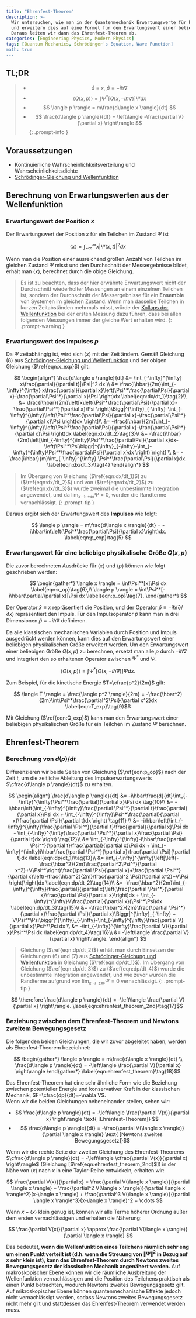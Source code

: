 ```yaml
---
title: "Ehrenfest-Theorem"
description: >-
  Wir untersuchen, wie man in der Quantenmechanik Erwartungswerte für Position und Impuls aus der Wellenfunktion berechnet,
  und erweitern dies auf eine Formel für den Erwartungswert einer beliebigen mechanischen Variable Q(x,p).
  Daraus leiten wir dann das Ehrenfest-Theorem ab.
categories: [Engineering Physics, Modern Physics]
tags: [Quantum Mechanics, Schrödinger's Equation, Wave Function]
math: true
---
```


## TL;DR
> - $$ \hat x \equiv x,\ \hat p \equiv -i\hbar\nabla$$
> - $$ \langle Q(x,p) \rangle = \int \Psi^*[Q(x, -i\hbar\nabla)]\Psi dx $$
> - $$ \langle p \rangle = m\frac{d\langle x \rangle}{dt} $$
> - $$ \frac{d\langle p \rangle}{dt} = \left\langle -\frac{\partial V}{\partial x} \right\rangle $$
{: .prompt-info }

## Voraussetzungen
- Kontinuierliche Wahrscheinlichkeitsverteilung und Wahrscheinlichkeitsdichte
- [Schrödinger-Gleichung und Wellenfunktion](/posts/schrodinger-equation-and-the-wave-function/)

## Berechnung von Erwartungswerten aus der Wellenfunktion
### Erwartungswert der Position $x$
Der Erwartungswert der Position $x$ für ein Teilchen im Zustand $\Psi$ ist

$$ \langle x \rangle = \int_{-\infty}^{\infty}x|\Psi(x,t)|^2 dx \label{eqn:x_exp}\tag{1}$$

Wenn man die Position einer ausreichend großen Anzahl von Teilchen im gleichen Zustand $\Psi$ misst und den Durchschnitt der Messergebnisse bildet, erhält man $\langle x \rangle$, berechnet durch die obige Gleichung.

> Es ist zu beachten, dass der hier erwähnte Erwartungswert nicht der Durchschnitt wiederholter Messungen an einem einzelnen Teilchen ist, sondern der Durchschnitt der Messergebnisse für ein **Ensemble** von Systemen im gleichen Zustand. Wenn man dasselbe Teilchen in kurzen Zeitabständen mehrmals misst, würde der [Kollaps der Wellenfunktion](/posts/schrodinger-equation-and-the-wave-function/#messung-und-kollaps-der-wellenfunktion) bei der ersten Messung dazu führen, dass bei allen folgenden Messungen immer der gleiche Wert erhalten wird.
{: .prompt-warning }

### Erwartungswert des Impulses $p$
Da $\Psi$ zeitabhängig ist, wird sich $\langle x \rangle$ mit der Zeit ändern. Gemäß Gleichung (8) aus [Schrödinger-Gleichung und Wellenfunktion](/posts/schrodinger-equation-and-the-wave-function/) und der obigen Gleichung ($\ref{eqn:x_exp}$) gilt:

$$ \begin{align*}
\frac{d\langle x \rangle}{dt} &= \int_{-\infty}^{\infty} x\frac{\partial}{\partial t}|\Psi|^2 dx \\
&= \frac{i\hbar}{2m}\int_{-\infty}^{\infty} x\frac{\partial}{\partial x}\left(\Psi^*\frac{\partial\Psi}{\partial x}-\frac{\partial\Psi^*}{\partial x}\Psi \right)dx \label{eqn:dx/dt_1}\tag{2}\\
&= \frac{i\hbar}{2m}\left[x\left(\Psi^*\frac{\partial\Psi}{\partial x}-\frac{\partial\Psi^*}{\partial x}\Psi \right)\Bigg|^{\infty}_{-\infty}-\int_{-\infty}^{\infty}\left(\Psi^*\frac{\partial\Psi}{\partial x}-\frac{\partial\Psi^*}{\partial x}\Psi \right)dx \right]\\
&= -\frac{i\hbar}{2m}\int_{-\infty}^{\infty}\left(\Psi^*\frac{\partial\Psi}{\partial x}-\frac{\partial\Psi^*}{\partial x}\Psi \right)dx \label{eqn:dx/dt_2}\tag{3}\\
&= -\frac{i\hbar}{2m}\left[\int_{-\infty}^{\infty}\Psi^*\frac{\partial\Psi}{\partial x}dx-\left(\Psi^*\Psi\biggr|^{\infty}_{-\infty}-\int_{-\infty}^{\infty}\Psi^*\frac{\partial\Psi}{\partial x}dx \right) \right] \\
&= -\frac{i\hbar}{m}\int_{-\infty}^{\infty} \Psi^*\frac{\partial\Psi}{\partial x}dx. \label{eqn:dx/dt_3}\tag{4}
\end{align*} $$

> Im Übergang von Gleichung ($\ref{eqn:dx/dt_1}$) zu ($\ref{eqn:dx/dt_2}$) und von ($\ref{eqn:dx/dt_2}$) zu ($\ref{eqn:dx/dt_3}$) wurde zweimal die unbestimmte Integration angewendet, und da $\lim_{x\rightarrow\pm\infty}\Psi=0$, wurden die Randterme vernachlässigt.
{: .prompt-tip }

Daraus ergibt sich der Erwartungswert des **Impulses** wie folgt:

$$ \langle p \rangle = m\frac{d\langle x \rangle}{dt} = -i\hbar\int\left(\Psi^*\frac{\partial\Psi}{\partial x}\right)dx. \label{eqn:p_exp}\tag{5} $$

### Erwartungswert für eine beliebige physikalische Größe $Q(x,p)$
Die zuvor berechneten Ausdrücke für $\langle x \rangle$ und $\langle p \rangle$ können wie folgt geschrieben werden:

$$ \begin{gather*}
\langle x \rangle = \int\Psi^*[x]\Psi dx \label{eqn:x_op}\tag{6},\\
\langle p \rangle = \int\Psi^*[-i\hbar(\partial/\partial x)]\Psi dx \label{eqn:p_op}\tag{7}.
\end{gather*} $$

Der Operator $\hat x \equiv x$ repräsentiert die Position, und der Operator $\hat p \equiv -i\hbar(\partial/\partial x)$ repräsentiert den Impuls. Für den Impulsoperator $\hat p$ kann man in drei Dimensionen $\hat p \equiv -i\hbar\nabla$ definieren.

Da alle klassischen mechanischen Variablen durch Position und Impuls ausgedrückt werden können, kann dies auf den Erwartungswert einer beliebigen physikalischen Größe erweitert werden. Um den Erwartungswert einer beliebigen Größe $Q(x,p)$ zu berechnen, ersetzt man alle $p$ durch $-i\hbar\nabla$ und integriert den so erhaltenen Operator zwischen $\Psi^*$ und $\Psi$.

$$ \langle Q(x,p) \rangle = \int \Psi^*[Q(x, -i\hbar\nabla)]\Psi dx. \label{eqn:Q_exp}\tag{8}$$

Zum Beispiel, für die kinetische Energie $T=\cfrac{p^2}{2m}$ gilt:

$$ \langle T \rangle = \frac{\langle p^2 \rangle}{2m} = -\frac{\hbar^2}{2m}\int\Psi^*\frac{\partial^2\Psi}{\partial x^2}dx \label{eqn:T_exp}\tag{9}$$

Mit Gleichung ($\ref{eqn:Q_exp}$) kann man den Erwartungswert einer beliebigen physikalischen Größe für ein Teilchen im Zustand $\Psi$ berechnen.

## Ehrenfest-Theorem
### Berechnung von $d\langle p \rangle/dt$
Differenzieren wir beide Seiten von Gleichung ($\ref{eqn:p_op}$) nach der Zeit $t$, um die zeitliche Ableitung des Impulserwartungswerts $\cfrac{d\langle p \rangle}{dt}$ zu erhalten.

$$ \begin{align*}
\frac{d\langle p \rangle}{dt} &= -i\hbar\frac{d}{dt}\int_{-\infty}^{\infty}\Psi^*\frac{\partial}{\partial x}\Psi dx \tag{10}\\
&= -i\hbar\left(\int_{-\infty}^{\infty}\frac{\partial \Psi^*}{\partial t}\frac{\partial}{\partial x}\Psi dx + \int_{-\infty}^{\infty}\Psi^*\frac{\partial}{\partial x}\frac{\partial \Psi}{\partial t}dx \right) \tag{11} \\
&= -i\hbar\left(\int_{-\infty}^{\infty}\frac{\partial \Psi^*}{\partial t}\frac{\partial}{\partial x}\Psi dx - \int_{-\infty}^{\infty}\frac{\partial \Psi^*}{\partial x}\frac{\partial \Psi}{\partial t}dx \right) \tag{12}\\
&= \int_{-\infty}^{\infty}-i\hbar\frac{\partial \Psi^*}{\partial t}\frac{\partial}{\partial x}\Psi dx + \int_{-\infty}^{\infty}i\hbar\frac{\partial \Psi^*}{\partial x}\frac{\partial \Psi}{\partial t}dx \label{eqn:dp/dt_1}\tag{13}\\
&= \int_{-\infty}^{\infty}\left[\left(-\frac{\hbar^2}{2m}\frac{\partial^2\Psi^*}{\partial x^2}+V\Psi^*\right)\frac{\partial \Psi}{\partial x}+\frac{\partial \Psi^*}{\partial x}\left(-\frac{\hbar^2}{2m}\frac{\partial^2 \Psi}{\partial x^2}+V\Psi \right)\right]dx \label{eqn:dp/dt_2}\tag{14}\\
&= -\frac{\hbar^2}{2m}\int_{-\infty}^{\infty}\frac{\partial}{\partial x}\left(\frac{\partial \Psi^*}{\partial x}\frac{\partial \Psi}{\partial x}\right)dx + \int_{-\infty}^{\infty}V\frac{\partial}{\partial x}(\Psi^*\Psi)dx \label{eqn:dp/dt_3}\tag{15}\\
&= -\frac{\hbar^2}{2m}\frac{\partial \Psi^*}{\partial x}\frac{\partial \Psi}{\partial x}\Biggr|^{\infty}_{-\infty} + V\Psi^*\Psi\biggr|^{\infty}_{-\infty}-\int_{-\infty}^{\infty}\frac{\partial V}{\partial x}\Psi^*\Psi dx \\
&= -\int_{-\infty}^{\infty}\frac{\partial V}{\partial x}\Psi^*\Psi dx \label{eqn:dp/dt_4}\tag{16}\\
&= -\left\langle \frac{\partial V}{\partial x} \right\rangle.
\end{align*} $$

> Gleichung ($\ref{eqn:dp/dt_2}$) erhält man durch Einsetzen der Gleichungen (6) und (7) aus [Schrödinger-Gleichung und Wellenfunktion](/posts/schrodinger-equation-and-the-wave-function/) in Gleichung ($\ref{eqn:dp/dt_1}$). Im Übergang von Gleichung ($\ref{eqn:dp/dt_3}$) zu ($\ref{eqn:dp/dt_4}$) wurde die unbestimmte Integration angewendet, und wie zuvor wurden die Randterme aufgrund von $\lim_{x\rightarrow\pm\infty}\Psi=0$ vernachlässigt.
{: .prompt-tip }

$$ \therefore \frac{d\langle p \rangle}{dt} = -\left\langle \frac{\partial V}{\partial x} \right\rangle. \label{eqn:ehrenfest_theorem_2nd}\tag{17}$$

### Beziehung zwischen dem Ehrenfest-Theorem und Newtons zweitem Bewegungsgesetz
Die folgenden beiden Gleichungen, die wir zuvor abgeleitet haben, werden als Ehrenfest-Theorem bezeichnet:

$$ \begin{gather*}
\langle p \rangle = m\frac{d\langle x \rangle}{dt} \\
\frac{d\langle p \rangle}{dt} = -\left\langle \frac{\partial V}{\partial x} \right\rangle 
\end{gather*} \label{eqn:ehrenfest_theorem}\tag{18}$$

Das Ehrenfest-Theorem hat eine sehr ähnliche Form wie die Beziehung zwischen potentieller Energie und konservativer Kraft in der klassischen Mechanik, $F=\cfrac{dp}{dt}=-\nabla V$.  
Wenn wir die beiden Gleichungen nebeneinander stellen, sehen wir:

- $$ \frac{d\langle p \rangle}{dt} = -\left\langle \frac{\partial V(x)}{\partial x} \right\rangle \text{ [Ehrenfest-Theorem]} $$
- $$ \frac{d\langle p \rangle}{dt} = -\frac{\partial V(\langle x \rangle)}{\partial \langle x \rangle} \text{ [Newtons zweites Bewegungsgesetz]}$$

Wenn wir die rechte Seite der zweiten Gleichung des Ehrenfest-Theorems $\cfrac{d\langle p \rangle}{dt} = -\left\langle \cfrac{\partial V(x)}{\partial x} \right\rangle$ (Gleichung [$\ref{eqn:ehrenfest_theorem_2nd}$]) in der Nähe von $\langle x \rangle$ nach $x$ in eine Taylor-Reihe entwickeln, erhalten wir:

$$ \frac{\partial V(x)}{\partial x} = \frac{\partial V(\langle x \rangle)}{\partial \langle x \rangle} + \frac{\partial^2 V(\langle x \rangle)}{\partial \langle x \rangle^2}(x-\langle x \rangle) + \frac{\partial^3 V(\langle x \rangle)}{\partial \langle x \rangle^3}(x-\langle x \rangle)^2 + \cdots $$

Wenn $x-\langle x \rangle$ klein genug ist, können wir alle Terme höherer Ordnung außer dem ersten vernachlässigen und erhalten die Näherung:

$$ \frac{\partial V(x)}{\partial x} \approx \frac{\partial V(\langle x \rangle)}{\partial \langle x \rangle} $$

Das bedeutet, **wenn die Wellenfunktion eines Teilchens räumlich sehr eng um einen Punkt verteilt ist (d.h. wenn die Streuung von $\|\Psi\|^2$ in Bezug auf $x$ sehr klein ist), kann das Ehrenfest-Theorem durch Newtons zweites Bewegungsgesetz der klassischen Mechanik angenähert werden.** Auf makroskopischer Ebene können wir die räumliche Ausbreitung der Wellenfunktion vernachlässigen und die Position des Teilchens praktisch als einen Punkt betrachten, wodurch Newtons zweites Bewegungsgesetz gilt. Auf mikroskopischer Ebene können quantenmechanische Effekte jedoch nicht vernachlässigt werden, sodass Newtons zweites Bewegungsgesetz nicht mehr gilt und stattdessen das Ehrenfest-Theorem verwendet werden muss.
